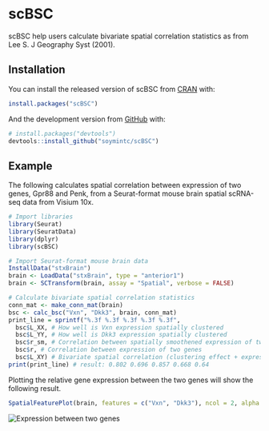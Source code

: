 
<!-- README.md is generated from README.Rmd. Please edit that file -->

# scBSC

<!-- badges: start -->
<!-- badges: end -->

scBSC help users calculate bivariate spatial correlation statistics as
from Lee S. J Geography Syst (2001).

## Installation

You can install the released version of scBSC from
[CRAN](https://CRAN.R-project.org) with:

``` r
install.packages("scBSC")
```

And the development version from [GitHub](https://github.com/) with:

``` r
# install.packages("devtools")
devtools::install_github("soymintc/scBSC")
```

## Example

The following calculates spatial correlation between expression of two
genes, Gpr88 and Penk, from a Seurat-format mouse brain spatial
scRNA-seq data from Visium 10x.

``` r
# Import libraries
library(Seurat)
library(SeuratData)
library(dplyr)
library(scBSC)

# Import Seurat-format mouse brain data
InstallData("stxBrain")
brain <- LoadData("stxBrain", type = "anterior1")
brain <- SCTransform(brain, assay = "Spatial", verbose = FALSE)

# Calculate bivariate spatial correlation statistics
conn_mat <- make_conn_mat(brain)
bsc <- calc_bsc("Vxn", "Dkk3", brain, conn_mat)
print_line = sprintf("%.3f %.3f %.3f %.3f %.3f",
  bsc$L_XX, # How well is Vxn expression spatially clustered
  bsc$L_YY, # How well is Dkk3 expression spatially clustered
  bsc$r_sm, # Correlation between spatially smoothened expression of two genes
  bsc$r, # Correlation between expression of two genes
  bsc$L_XY) # Bivariate spatial correlation (clustering effect + expression correlation)
print(print_line) # result: 0.802 0.696 0.857 0.668 0.64
```

Plotting the relative gene expression between the two genes will show
the following result.

``` r
SpatialFeaturePlot(brain, features = c("Vxn", "Dkk3"), ncol = 2, alpha = c(0.1, 1), max.cutoff = 5)
```

![Expression between two
genes](figures/Vxn_Dkk3.png?raw=true "Expression of Vxn and Dkk3")
